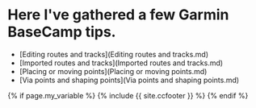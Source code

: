 
# Here I've gathered a few Garmin BaseCamp tips.


- [Editing routes and tracks](Editing routes and tracks.md)
- [Imported routes and tracks](Imported routes and tracks.md)
- [Placing or moving points](Placing or moving points.md)
- [Via points and shaping points](Via points and shaping points.md)





















{% if page.my_variable %}
  {% include {{ site.ccfooter }} %}
{% endif %}
